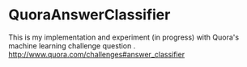 QuoraAnswerClassifier
=====================

This is my implementation and experiment (in progress) with Quora's machine learning challenge question
. http://www.quora.com/challenges#answer_classifier
